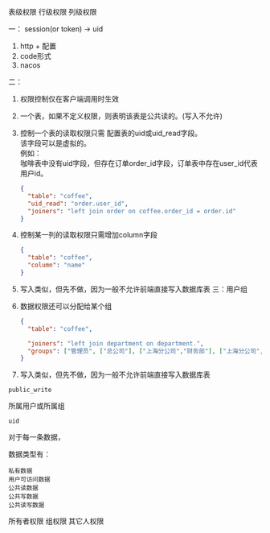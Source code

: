 表级权限
行级权限
列级权限

一：
session(or token) -> uid
1. http + 配置
2. code形式
3. nacos

二：
1. 权限控制仅在客户端调用时生效
2. 一个表，如果不定义权限，则表明该表是公共读的。(写入不允许)
3. 控制一个表的读取权限只需 配置表的uid或uid_read字段。  
   该字段可以是虚拟的。  
   例如：  
   咖啡表中没有uid字段，但存在订单order_id字段，订单表中存在user_id代表用户id。  
   ```json
   {
     "table": "coffee",
     "uid_read": "order.user_id",
     "joiners": "left join order on coffee.order_id = order.id"
   }
   ```
4. 控制某一列的读取权限只需增加column字段
   ```json
   {
     "table": "coffee",
     "column": "name"
   }
   ```
5. 写入类似，但先不做，因为一般不允许前端直接写入数据库表
三：用户组
1. 数据权限还可以分配给某个组
   ```json
   {
     "table": "coffee",
   
     "joiners": "left join department on department.",
     "groups": ["管理员", ["总公司"], ["上海分公司","财务部"], ["上海分公司","业务部"], ["上海市政府大楼店"]]
   }
   ```
   


5. 写入类似，但先不做，因为一般不允许前端直接写入数据库表

`
public_write
`

所属用户或所属组

`uid `

对于每一条数据，

数据类型有：

    私有数据
    用户可访问数据
    公共读数据
    公共写数据
    公共读写数据

所有者权限
组权限
其它人权限
